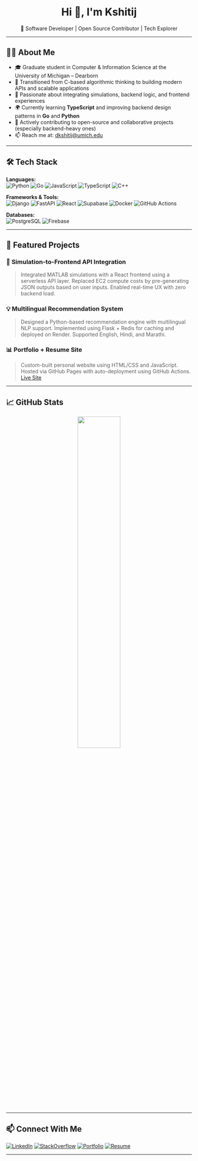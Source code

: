 <h1 align="center">Hi 👋, I'm Kshitij</h1>
<p align="center">🚀 Software Developer | Open Source Contributor | Tech Explorer</p>

---

## 👨‍💻 About Me

- 🎓 Graduate student in Computer & Information Science at the University of Michigan – Dearborn
- 🔁 Transitioned from C-based algorithmic thinking to building modern APIs and scalable applications
- 🧪 Passionate about integrating simulations, backend logic, and frontend experiences
- 🌍 Currently learning **TypeScript** and improving backend design patterns in **Go** and **Python**
- 🌱 Actively contributing to open-source and collaborative projects (especially backend-heavy ones)
- 📫 Reach me at: [dkshitij@umich.edu](mailto:dkshitij@umich.edu)

---

## 🛠️ Tech Stack

**Languages:**  
![Python](https://img.shields.io/badge/-Python-3776AB?style=flat&logo=python&logoColor=white)
![Go](https://img.shields.io/badge/-Go-00ADD8?style=flat&logo=go&logoColor=white)
![JavaScript](https://img.shields.io/badge/-JavaScript-F7DF1E?style=flat&logo=javascript&logoColor=black)
![TypeScript](https://img.shields.io/badge/-TypeScript-3178C6?style=flat&logo=typescript&logoColor=white)
![C++](https://img.shields.io/badge/-C++-00599C?style=flat&logo=c%2B%2B&logoColor=white)

**Frameworks & Tools:**  
![Django](https://img.shields.io/badge/-Django-092E20?style=flat&logo=django&logoColor=white)
![FastAPI](https://img.shields.io/badge/-FastAPI-009688?style=flat&logo=fastapi&logoColor=white)
![React](https://img.shields.io/badge/-React-20232A?style=flat&logo=react&logoColor=61DAFB)
![Supabase](https://img.shields.io/badge/-Supabase-3ECF8E?style=flat&logo=supabase&logoColor=white)
![Docker](https://img.shields.io/badge/-Docker-2496ED?style=flat&logo=docker&logoColor=white)
![GitHub Actions](https://img.shields.io/badge/-GitHub%20Actions-2088FF?style=flat&logo=github-actions&logoColor=white)

**Databases:**  
![PostgreSQL](https://img.shields.io/badge/-PostgreSQL-4169E1?style=flat&logo=postgresql&logoColor=white)
![Firebase](https://img.shields.io/badge/-Firebase-FFCA28?style=flat&logo=firebase&logoColor=black)

---

## 🚀 Featured Projects

### 🔧 **Simulation-to-Frontend API Integration**
> Integrated MATLAB simulations with a React frontend using a serverless API layer. Replaced EC2 compute costs by pre-generating JSON outputs based on user inputs. Enabled real-time UX with zero backend load.

### 💡 **Multilingual Recommendation System**
> Designed a Python-based recommendation engine with multilingual NLP support. Implemented using Flask + Redis for caching and deployed on Render. Supported English, Hindi, and Marathi.

### 📊 **Portfolio + Resume Site**
> Custom-built personal website using HTML/CSS and JavaScript. Hosted via GitHub Pages with auto-deployment using GitHub Actions. [Live Site](https://kshitij.site)

---

## 📈 GitHub Stats

<p align="center">
<!--   <img src="https://github-readme-stats.vercel.app/api?username=dkshitij29&show_icons=true&theme=github_dark" width="48%" /> -->
  <img src="https://github-readme-streak-stats.herokuapp.com?user=dkshitij29&theme=github-dark&hide_border=false" width="48%" />
</p>

---

## 📫 Connect With Me

[![LinkedIn](https://img.shields.io/badge/-LinkedIn-0077B5?style=flat&logo=linkedin&logoColor=white)](https://linkedin.com/in/dkshitij29)
[![StackOverflow](https://img.shields.io/badge/-StackOverflow-FE7A16?style=flat&logo=stack-overflow&logoColor=white)](https://stackoverflow.com/users/14855668/kshitij)
[![Portfolio](https://img.shields.io/badge/-Portfolio-121212?style=flat&logo=github&logoColor=white)](https://kshitij.site)
[![Resume](https://img.shields.io/badge/-Resume-0A66C2?style=flat&logo=readme&logoColor=white)](https://kshitij.site/resources/Resume.pdf)

---

<!-- Feel free to edit this as you grow 🌱 -->
